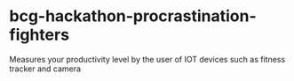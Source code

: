 # bcg-hackathon-procrastination-fighters
Measures your productivity level by the user of IOT devices such as fitness tracker and camera
